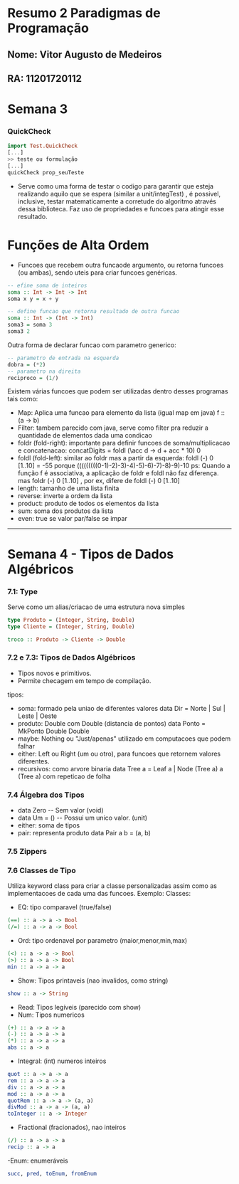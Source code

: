 # Resumo 2 Paradigmas de Programação

## Nome: Vitor Augusto de Medeiros  
## RA:   11201720112

# Semana 3

### QuickCheck

```haskell
import Test.QuickCheck
[...]
>> teste ou formulação
[...]
quickCheck prop_seuTeste
```

- Serve como uma forma de testar o codigo para garantir que esteja realizando aquilo que se espera (similar a unit/integTest) , é possivel, inclusive, testar
matematicamente a corretude do algoritmo através dessa biblioteca. Faz uso de propriedades e funcoes para atingir esse resultado.


# Funções de Alta Ordem

- Funcoes que recebem outra funcaode argumento, ou retorna funcoes (ou ambas), sendo uteis para criar funcoes genéricas.

```haskell
-- efine soma de inteiros
soma :: Int -> Int -> Int
soma x y = x + y

-- define funcao que retorna resultado de outra funcao
soma :: Int -> (Int -> Int)
soma3 = soma 3
soma3 2 
```
Outra forma de declarar funcao com parametro generico:

```haskell
-- parametro de entrada na esquerda
dobra = (*2) 
-- parametro na direita
reciproco = (1/)
```

Existem várias funcoes que podem ser utilizadas dentro desses programas tais como:

- Map: Aplica uma funcao para elemento da lista (igual map em java) f :: (a -> b)
- Filter: tambem parecido com java, serve como filter pra reduzir a quantidade de elementos dada uma condicao
- foldr (fold-right): importante para definir funcoes de soma/multiplicacao e concatenacao: concatDigits = foldl (\acc d -> d + acc * 10) 0
- foldl (fold-left): similar ao foldr mas a partir da esquerda: foldl (-) 0 [1..10] = -55 porque (((((((((0-1)-2)-3)-4)-5)-6)-7)-8)-9)-10
ps: Quando a função f é associativa, a aplicação de foldr e foldl não faz diferença. mas foldr (-) 0 [1..10] , por ex, difere de foldl (-) 0 [1..10] 
- length: tamanho de uma lista finita
- reverse: inverte a ordem da lista
- product: produto de todos os elementos da lista 
- sum: soma dos produtos da lista
- even: true se valor par/false se impar


---

# Semana 4 - Tipos de Dados Algébricos

### 7.1: Type
Serve como um alias/criacao de uma estrutura nova simples

```haskell
type Produto = (Integer, String, Double)
type Cliente = (Integer, String, Double)

troco :: Produto -> Cliente -> Double
```

### 7.2 e 7.3: Tipos de Dados Algébricos
- Tipos novos e primitivos.
- Permite checagem em tempo de compilação.

tipos:
- soma: formado pela uniao de diferentes valores data Dir = Norte | Sul | Leste | Oeste
- produto: Double com Double (distancia de pontos) data Ponto = MkPonto Double Double
- maybe: Nothing ou "Just/apenas" utilizado em computacoes que podem falhar
- either: Left ou Right (um ou otro), para funcoes que retornem valores diferentes.
- recursivos: como arvore binaria data Tree a = Leaf a | Node (Tree a) a (Tree a) com repeticao de folha
 
### 7.4 Álgebra dos Tipos


- data Zero -- Sem valor (void)
- data Um = () -- Possui um unico valor. (unit)
- either: soma de tipos
- pair: representa produto data Pair a b = (a, b)

### 7.5 Zippers


### 7.6 Classes de Tipo

Utiliza keyword class para criar a classe personalizadas assim como as implementacoes de cada uma das funcoes. Exemplo:
Classes:

- EQ: tipo comparavel (true/false)
```haskell
(==) :: a -> a -> Bool
(/=) :: a -> a -> Bool
```
- Ord: tipo ordenavel por parametro (maior,menor,min,max)
```haskell
(<) :: a -> a -> Bool
(>) :: a -> a -> Bool
min :: a -> a -> a
```
- Show: Tipos printaveis (nao invalidos, como string)
```haskell
show :: a -> String
```
- Read: Tipos legíveis (parecido com show)
- Num: Tipos numericos
```haskell
(+) :: a -> a -> a
(-) :: a -> a -> a
(*) :: a -> a -> a
abs :: a -> a
```
- Integral: (int) numeros inteiros
```haskell
quot :: a -> a -> a
rem :: a -> a -> a
div :: a -> a -> a
mod :: a -> a -> a
quotRem :: a -> a -> (a, a)
divMod :: a -> a -> (a, a)
toInteger :: a -> Integer
```

- Fractional (fracionados), nao inteiros
```haskell
(/) :: a -> a -> a
recip :: a -> a
```

-Enum: enumeráveis
```haskell
succ, pred, toEnum, fromEnum
```
